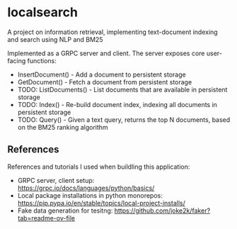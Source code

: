 # localsearch
A project on information retrieval, implementing text-document indexing and search using NLP and BM25


Implemented as a GRPC server and client. The server exposes core user-facing functions:
- InsertDocument() - Add a document to persistent storage
- GetDocument() - Fetch a document from persistent storage
- TODO: ListDocuments() - List documents that are available in persistent storage
- TODO: Index() - Re-build document index, indexing all documents in persistent storage
- TODO: Query() - Given a text query, returns the top N documents, based on the BM25 ranking algorithm


## References
References and tutorials I used when buildling this application:
- GRPC server, client setup: https://grpc.io/docs/languages/python/basics/
- Local package installations in python monorepos: https://pip.pypa.io/en/stable/topics/local-project-installs/
- Fake data generation for tesitng: https://github.com/joke2k/faker?tab=readme-ov-file

